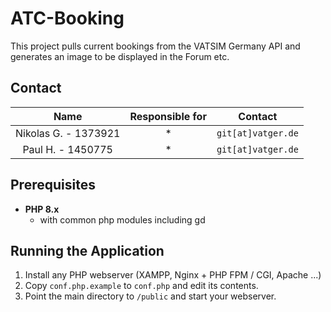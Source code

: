 # ATC-Booking
 This project pulls current bookings from the VATSIM Germany API and generates an image to be displayed in the Forum etc.


## Contact

<!-- The naming convention is as follows:
**Option A:** First name + surname
**Option B:** First name + first letter of surname + Vatsim ID -->

|         Name         | Responsible for |      Contact       |
| :------------------: | :-------------: | :----------------: |
| Nikolas G. - 1373921 |       \*        | `git[at]vatger.de` |
|  Paul H. - 1450775   |       \*        | `git[at]vatger.de` |

## Prerequisites
- **PHP 8.x**
  - with common php modules including gd


## Running the Application
1. Install any PHP webserver (XAMPP, Nginx + PHP FPM / CGI, Apache ...) 
2. Copy `conf.php.example` to `conf.php` and edit its contents.
3. Point the main directory to `/public` and start your webserver.
